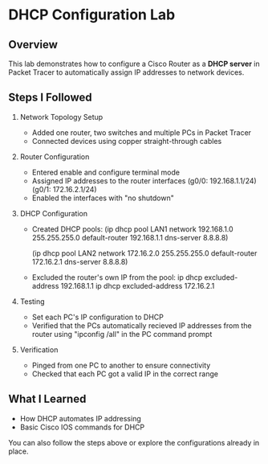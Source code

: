 # DHCP Configuration Lab

## Overview
This lab demonstrates how to configure a Cisco Router as a **DHCP server** in Packet Tracer to automatically assign IP addresses to network devices.

## Steps I Followed
1. Network Topology Setup
   - Added one router, two switches and multiple PCs in Packet Tracer
   - Connected devices using copper straight-through cables

2. Router Configuration
   - Entered enable and configure terminal mode
   - Assigned IP addresses to the router interfaces (g0/0: 192.168.1.1/24) (g0/1: 172.16.2.1/24)
   - Enabled the interfaces with "no shutdown"

3. DHCP Configuration
   - Created DHCP pools:
   (ip dhcp pool LAN1
   network 192.168.1.0 255.255.255.0
   default-router 192.168.1.1
   dns-server 8.8.8.8)

        (ip dhcp pool LAN2
   network 172.16.2.0 255.255.255.0
   default-router 172.16.2.1
   dns-server 8.8.8.8)
   - Excluded the router's own IP from the pool:
   ip dhcp excluded-address 192.168.1.1 
   ip dhcp excluded-address 172.16.2.1

4. Testing
   - Set each PC's IP configuration to DHCP
   - Verified that the PCs automatically recieved IP addresses from the router using "ipconfig /all" in the PC command prompt

5. Verification
   - Pinged from one PC to another to ensure connectivity
   - Checked that each PC got a valid IP in the correct range
  
## What I Learned
   - How DHCP automates IP addressing
   - Basic Cisco IOS commands for DHCP


You can also follow the steps above or explore the configurations already in place.
